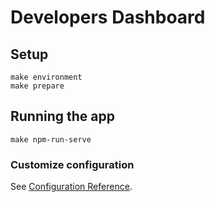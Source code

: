 # Developers Dashboard

## Setup

```
make environment
make prepare
```

## Running the app
```
make npm-run-serve
```


### Customize configuration
See [Configuration Reference](https://cli.vuejs.org/config/).
